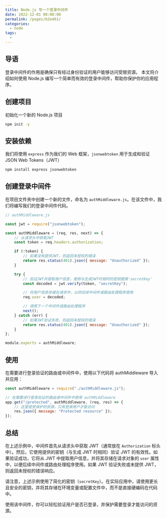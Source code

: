 ```yaml
---
title: Node.js 写一个登录中间件
date: 2022-12-01 00:00:00
permalink: /pages/b2e461/
categories: 
  - node
tags: 
  - 
---
```


## 导语

登录中间件的作用是确保只有经过身份验证的用户能够访问受限资源。
本文将介绍如何使用 Node.js 编写一个简单而有效的登录中间件，帮助你保护你的应用程序。

## 创建项目

初始化一个新的 Node.js 项目

```bash
npm init -y
```

## 安装依赖

我们将使用 `express` 作为我们的 Web 框架，`jsonwebtoken` 用于生成和验证 JSON Web Tokens（JWT）

```bash
npm install express jsonwebtoken
```

## 创建登录中间件

在项目文件夹中创建一个新的文件，命名为 `authMiddleware.js`。在该文件中，我们将编写我们的登录中间件代码。

```js
// authMiddleware.js

const jwt = require("jsonwebtoken");

const authMiddleware = (req, res, next) => {
	// 从请求头中获取JWT
	const token = req.headers.authorization;

	if (!token) {
		// 如果没有提供JWT，则返回未授权的错误
		return res.status(401).json({ message: "Unauthorized" });
	}

	try {
		// 验证JWT并提取用户信息，使用与生成JWT时相同的密钥替换'secretKey'
		const decoded = jwt.verify(token, "secretKey");

		// 将用户信息存储在请求中，以供后续中间件或路由处理程序使用
		req.user = decoded;

		// 调用下一个中间件或路由处理程序
		next();
	} catch (err) {
		// 如果JWT验证失败，则返回未授权的错误
		return res.status(401).json({ message: "Unauthorized" });
	}
};

module.exports = authMiddleware;
```

## 使用

在需要进行登录验证的路由或中间件中，使用以下代码将 authMiddleware 导入并应用：

```js
const authMiddleware = require("./authMiddleware.js");

// 在需要进行登录验证的路由或中间件中使用 authMiddleware
app.get("/protected", authMiddleware, (req, res) => {
	// 这里是受保护的资源，只有登录用户才能访问
	res.json({ message: "Protected resource" });
});
```

## 总结

在上述示例中，中间件首先从请求头中获取 JWT（通常放在 `Authorization` 标头中）。然后，它使用提供的密钥（与生成 JWT 时相同）验证 JWT 的有效性。如果验证成功，它将从 JWT 中提取用户信息，并将其存储在请求对象的 `user` 属性中，以便后续中间件或路由处理程序使用。如果 JWT 验证失败或未提供 JWT，则返回未授权的错误响应。

请注意，上述示例使用了简化的密钥（`secretKey`）。在实际应用中，请使用更长且安全的密钥，并将其存储在环境变量或配置文件中，而不是直接硬编码在代码中。

使用该中间件，你可以轻松验证用户是否已登录，并保护需要登录才能访问的资源。
